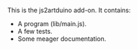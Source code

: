 This is the js2artduino add-on.  It contains:

* A program (lib/main.js).
* A few tests.
* Some meager documentation.
